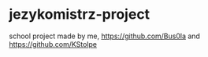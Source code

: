 # jezykomistrz-project
school project made by me, https://github.com/Bus0la and https://github.com/KStolpe
